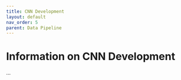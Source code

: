 ```yaml
---
title: CNN Development
layout: default
nav_order: 5
parent: Data Pipeline
---
```


# Information on CNN Development

...